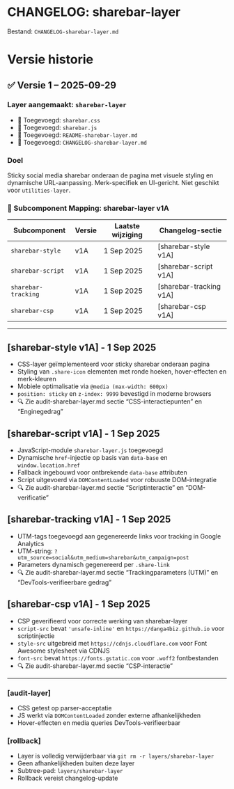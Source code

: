 # CHANGELOG: sharebar-layer

Bestand: `CHANGELOG-sharebar-layer.md`

# Versie historie

## ✅ Versie 1 – 2025-09-29

### Layer aangemaakt: `sharebar-layer`

- 📁 Toegevoegd: `sharebar.css`
- 📁 Toegevoegd: `sharebar.js`
- 🧾 Toegevoegd: `README-sharebar-layer.md`
- 📜 Toegevoegd: `CHANGELOG-sharebar-layer.md`

### Doel
Sticky social media sharebar onderaan de pagina met visuele styling en dynamische URL-aanpassing. Merk-specifiek en UI-gericht. Niet geschikt voor `utilities-layer`.

### 🔧 Subcomponent Mapping: sharebar-layer v1A

| Subcomponent       | Versie     | Laatste wijziging | Changelog-sectie         |
|--------------------|------------|-------------------|--------------------------|
| `sharebar-style`   | v1A        | 1 Sep 2025        | [sharebar-style v1A]     |
| `sharebar-script`  | v1A        | 1 Sep 2025        | [sharebar-script v1A]    |
| `sharebar-tracking`| v1A        | 1 Sep 2025        | [sharebar-tracking v1A]  |
| `sharebar-csp`     | v1A        | 1 Sep 2025        | [sharebar-csp v1A]       |

---
## [sharebar-style v1A] - 1 Sep 2025
- CSS-layer geïmplementeerd voor sticky sharebar onderaan pagina
- Styling van `.share-icon` elementen met ronde hoeken, hover-effecten en merk-kleuren
- Mobiele optimalisatie via `@media (max-width: 600px)`
- `position: sticky` en `z-index: 9999` bevestigd in moderne browsers
- 🔍 Zie audit-sharebar-layer.md sectie “CSS-interactiepunten” en “Enginegedrag”

## [sharebar-script v1A] - 1 Sep 2025
- JavaScript-module `sharebar-layer.js` toegevoegd
- Dynamische `href`-injectie op basis van `data-base` en `window.location.href`
- Fallback ingebouwd voor ontbrekende `data-base` attributen
- Script uitgevoerd via `DOMContentLoaded` voor robuuste DOM-integratie
- 🔍 Zie audit-sharebar-layer.md sectie “Scriptinteractie” en “DOM-verificatie”

## [sharebar-tracking v1A] - 1 Sep 2025
- UTM-tags toegevoegd aan gegenereerde links voor tracking in Google Analytics
- UTM-string: `?utm_source=social&utm_medium=sharebar&utm_campaign=post`
- Parameters dynamisch gegenereerd per `.share-link`
- 🔍 Zie audit-sharebar-layer.md sectie “Trackingparameters (UTM)” en “DevTools-verifieerbare gedrag”

## [sharebar-csp v1A] - 1 Sep 2025
- CSP geverifieerd voor correcte werking van sharebar-layer
- `script-src` bevat `'unsafe-inline'` en `https://danga4biz.github.io` voor scriptinjectie
- `style-src` uitgebreid met `https://cdnjs.cloudflare.com` voor Font Awesome stylesheet via CDNJS
- `font-src` bevat `https://fonts.gstatic.com` voor `.woff2` fontbestanden
- 🔍 Zie audit-sharebar-layer.md sectie “CSP-interactie”

---

### [audit-layer]
- CSS getest op parser-acceptatie
- JS werkt via `DOMContentLoaded` zonder externe afhankelijkheden
- Hover-effecten en media queries DevTools-verifieerbaar

### [rollback]
- Layer is volledig verwijderbaar via `git rm -r layers/sharebar-layer`
- Geen afhankelijkheden buiten deze layer
- Subtree-pad: `layers/sharebar-layer`
- Rollback vereist changelog-update
